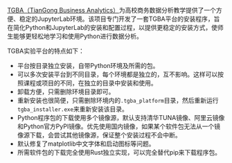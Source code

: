 [TGBA（TianGong Business Analytics）](https://lyucg.gitee.io/tgba)为高校商务数据分析教学提供了一个方便、稳定的JupyterLab环境。该项目专门开发了一套TGBA平台的安装程序，旨在简化Python和JupyterLab的安装和配置过程，以提供更稳定的安装方式，使师生能够更轻松地学习和使用Python进行数据分析。

TGBA实验平台的特点如下：

* 平台按目录独立安装，自带Python环境及所需的包。
* 可以多次安装平台到不同目录，每个环境都是独立的，互不影响。这样可以按照课程或项目的不同，在独立的目录中安装和使用。
* 卸载方便，只需删除环境目录即可。
* 重新安装也很简便，只需删除环境内的`.tgba_platform`目录，然后重新运行`tgba_installer.exe`来重新安装该目录。
* Python程序包的下载使用多个镜像源，默认支持清华TUNA镜像、阿里云镜像和Python官方PyPI镜像。优先使用国内镜像，如果某个软件包无法从一个镜像源下载，会尝试其他镜像源，保证整个安装过程不会中断。
* 默认修复了matplotlib中文字体和启动图标等问题。
* 所需软件包的下载完全使用Rust独立实现，可以完全替代pip来下载程序包。


